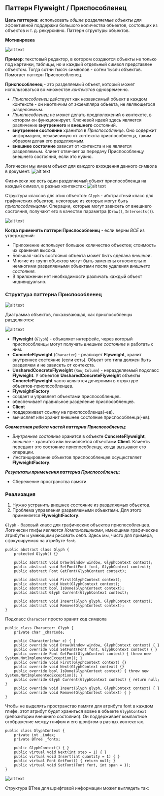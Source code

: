 ## Паттерн Flyweight / Приспособленец

__Цель паттерна__: использовать _общие разделяемые объекты_ для эффективной поддержки большого количества объектов, состоящих из объектов и т. д. рекурсивно. Паттерн структуры объектов.

__Мотивировка__

![alt text](images/06.01.jpg "")

__Пример__: текстовый редактор, в котором создаются объекты не только под картинки, таблицы, но и каждый отдельный символ представлен объектом. Тогда сотни тысяч символов - сотни тысяч объектов. Помогает паттерн Приспособленец.

__Приспособленец__ - это разделяемый объект, который может использоваться во множестве _контекстов_ одновременно.
* _Приспособленец_ действует как независимый объект в каждом контексте - он неотличим от экземпляра объекта, не являющегося разделяемым.
* _Приспособленец_ не может делать предположений о контексте, в котором он функционирует. Ключевой идеей здесь является различение __внутреннего__ и __внешнего__ состояний.
 * __внутреннее состояние__ хранится в _Приспособленце_. Оно содержит информацию, независимую от контекста приспособленца, таким образом делая его разделяемым.
 * __внешнее состояние__ зависит от контекста и не является разделяемым. Клиент отвечает за передачу Приспособленцу внешнего состояния, если это нужно.
 
Логически мы имеем объект для каждого вхождения данного символа в документ:
![alt text](images/06.02.jpg "")

Физически же есть один разделяемый объект приспособленца на каждый символ, в разных контекстах:
![alt text](images/06.03.jpg "")

Структура классов для этих объектов: `Glyph` - абстрактный класс для графических объектов, некоторые из которых могут быть _приспособленцами_. Операции, которые могут зависеть от внешнего состояния, получают его в качестве параметра (`Draw()`, `Intersects()`).

![alt text](images/06.04.jpg "")

__Когда применять паттерн Приспособленец__ - если верны _ВСЕ_ из утверждений:
* Приложение использует большое количество объектов; стоимость их хранения высока.
* Большая часть состояния объекта может быть сделана _внешней_.
* Многие из групп объектов могут быть заменены относительно немногими разделяемыми объектами после удаления _внешнего состояния_.
* В приложении нет необходимости различать каждый объект индивидуально.

### Структура паттерна Приспособленец

![alt text](images/06.05.jpg "")

Диаграмма объектов, показывающая, как приспособленцы разделяются:

![alt text](images/06.06.jpg "")

* __Flyweight__ (`Glyph`) - объявляет интерфейс, через который приспособленцы могут получать _внешнее состояние_ и работать с ним.
* __ConcreteFlyweight__ (`Character`) - реализует __Flyweight__, хранит внутреннее состояние (если есть). Объект это типа должен быть разделяем и не зависеть от контекста.
* __UnsharedConcreteFlyweight__ (`Row`, `Column`) - неразделяемый подкласс __Flyweight__. У объектов __UnsharedConcreteFlyweight__ объекты __ConcreteFlyweight__ часто являются дочерними в структуре объектов-приспособленцев.
* __FlyweightFactory__ 
 * создает и управляет объектами приспособленцев.
 * обеспечивает правильное разделение приспособленцев.
* __Сlient__ 
 * поддерживает ссылку на приспособленца(-ев).
 * вычисляет или хранит внешнее состояние приспособленца(-ев).
 
__*Совместная работа частей паттерна Приспособленец*__:
* _Внутреннее состояние_ хранится в объекте __ConcreteFlyweight__, _внешнее_ - хранится или вычисляется объектами __Client__. Клиенты передают это состояние приспособленцу, когда вызывают его операции.
* Инстанцирование объектов приспособленцев осуществляет __FlyweightFactory__.

__*Результаты применения паттерна Приспособленец*__:
* Сбережение пространства памяти.

### Реализация

1. Нужно устранить внешнее состояние из разделяемых объектов.
2. Проблема управления разделяемыми объектами. Для этого применяется __FlyweightFactory__.

`Glyph` - базовый класс для графических объектов приспособленцев. Логически глифы являются _Компоновщиками_, имеющими графические атрибуты и умеющими рисовать себя. Здесь мы, чисто для примера, сфокусируемся на атрибуте `font`.

```charp
public abstract class Glyph {
    protected Glyph() {}
    
    public abstract void Draw(Window window, GlyphContext context);
    public abstract void SetFont(Font font, GlyphContext context);
    public abstract Font GetFont(GlyphContext context);
    
    public abstract void First(GlyphContext context);
    public abstract void Next(GlyphContext context);
    public abstract bool IsDone(GlyphContext context);
    public abstract Glyph Current(GlyphContext context);

    public abstract void Insert(Glyph glyph, GlyphContext context);
    public abstract void Remove(GlyphContext context);
}

```

Подкласс `Character` просто хранит код символа

```charp
public class Character: Glyph {
    private char _charCode;

    public Character(char c) { }
    public override void Draw(Window window, GlyphContext context) { }
    public override void SetFont(Font font, GlyphContext context) { }
    public override Font GetFont(GlyphContext context) { throw new System.NotImplementedException(); }
    public override void First(GlyphContext context) {}
    public override void Next(GlyphContext context) {}
    public override bool IsDone(GlyphContext context) { throw new System.NotImplementedException(); }
    public override Glyph Current(GlyphContext context) { return null; }
    public override void Insert(Glyph glyph, GlyphContext context) { }
    public override void Remove(GlyphContext context) { }
}
```

Чтобы не выделять пространство памяти для атрибута font в каждом глифе, этот атрибут будет храниться вовне в объекте `GlyphContext` (репозитории внешнего состояния). Он поддерживает компактное отображение между глифом и его шрифтом в разных контекстах.

```charp
public class GlyphContext {
    private int _index;
    private BTree _fonts;
    
    public GlyphContext() { }
    public virtual void Next(int step = 1) { }
    public virtual void Insert(int quantity = 1) { }
    public virtual Font GetFont() { return null; }
    public virtual void SetFont(Font font, int span = 1);
}
```

![alt text](images/06.07.jpg "")

Структура BTree для шрифтовой информации может выглядеть так:

